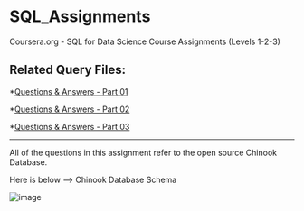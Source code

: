 # SQL_Assignments

Coursera.org - SQL for Data Science Course Assignments (Levels 1-2-3)

Related Query Files:
-----------------------
*[Questions & Answers  - Part 01](https://github.com/BedirK/SQL-Projects-Studies/blob/main/Coursera.org%20-%20SQL%20for%20Data%20Science/Questions-Answers%201.sql)

*[Questions & Answers  - Part 02](https://github.com/BedirK/SQL-Projects-Studies/blob/main/Coursera.org%20-%20SQL%20for%20Data%20Science/Questions-Answers%202.sql)

*[Questions & Answers  - Part 03](https://github.com/BedirK/SQL-Projects-Studies/blob/main/Coursera.org%20-%20SQL%20for%20Data%20Science/Questions-Answers%203.sql)

------------------------------------------------------------------------------------------------------------

All of the questions in this assignment refer to the open source Chinook Database. 

Here is below --> Chinook Database Schema

![image](https://user-images.githubusercontent.com/103532330/181627115-24bb94cf-c696-424e-8f03-ed27e62c84d8.png)
